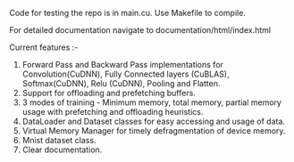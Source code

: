 Code for testing the repo is in main.cu. Use Makefile to compile.

For detailed documentation navigate to documentation/html/index.html

Current features :-
1. Forward Pass and Backward Pass implementations for Convolution(CuDNN), Fully Connected layers (CuBLAS), Softmax(CuDNN), Relu (CuDNN), Pooling and Flatten.
2. Support for offloading and prefetching buffers.
3. 3 modes of training - Minimum memory, total memory, partial memory usage with prefetching and offloading heuristics.
4. DataLoader and Dataset classes for easy accessing and usage of data.
5. Virtual Memory Manager for timely defragmentation of device memory.
6. Mnist dataset class.
7. Clear documentation.


